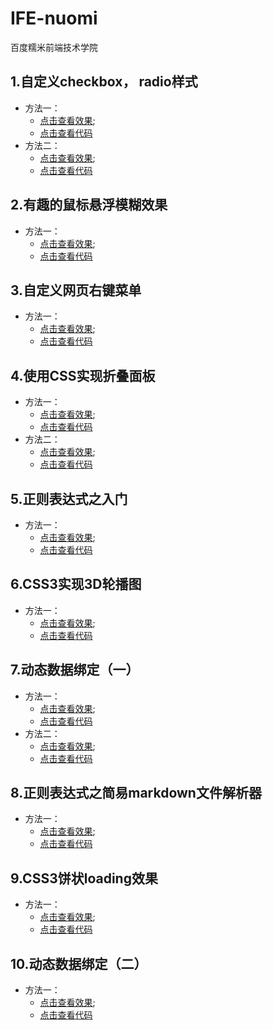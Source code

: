 # IFE-nuomi
百度糯米前端技术学院

## 1.自定义checkbox， radio样式
* 方法一：
	* [点击查看效果](https://fareeha666.github.io/IFE-nuomi/task1.html);
	* [点击查看代码](https://github.com/Fareeha666/IFE-nuomi/blob/master/task1.html)
* 方法二：
	* [点击查看效果](https://fareeha666.github.io/IFE-nuomi/task1-1.html);
	* [点击查看代码](https://github.com/Fareeha666/IFE-nuomi/blob/master/task1-1.html)

## 2.有趣的鼠标悬浮模糊效果
* 方法一：
	* [点击查看效果](https://fareeha666.github.io/IFE-nuomi/task2.html);
	* [点击查看代码](https://github.com/Fareeha666/IFE-nuomi/blob/master/task2.html)

## 3.自定义网页右键菜单
* 方法一：
	* [点击查看效果](https://fareeha666.github.io/IFE-nuomi/task3.html);
	* [点击查看代码](https://github.com/Fareeha666/IFE-nuomi/blob/master/task3.html)

## 4.使用CSS实现折叠面板
* 方法一：
	* [点击查看效果](https://fareeha666.github.io/IFE-nuomi/task4.html);
	* [点击查看代码](https://github.com/Fareeha666/IFE-nuomi/blob/master/task4.html)
* 方法二：
	* [点击查看效果](https://fareeha666.github.io/IFE-nuomi/task4-1.html);
	* [点击查看代码](https://github.com/Fareeha666/IFE-nuomi/blob/master/task4-1.html)

## 5.正则表达式之入门
* 方法一：
	* [点击查看效果](https://fareeha666.github.io/IFE-nuomi/task5.html);
	* [点击查看代码](https://github.com/Fareeha666/IFE-nuomi/blob/master/task5.html)

## 6.CSS3实现3D轮播图
* 方法一：
	* [点击查看效果](https://fareeha666.github.io/IFE-nuomi/task6.html);
	* [点击查看代码](https://github.com/Fareeha666/IFE-nuomi/blob/master/task6.html)

## 7.动态数据绑定（一）
* 方法一：
	* [点击查看效果](https://fareeha666.github.io/IFE-nuomi/task7.html);
	* [点击查看代码](https://github.com/Fareeha666/IFE-nuomi/blob/master/task7.html)
* 方法二：
	* [点击查看效果](https://fareeha666.github.io/IFE-nuomi/task7-1.html);
	* [点击查看代码](https://github.com/Fareeha666/IFE-nuomi/blob/master/task7-1.html)

## 8.正则表达式之简易markdown文件解析器
* 方法一：
	* [点击查看效果](https://fareeha666.github.io/IFE-nuomi/task8/index.html);
	* [点击查看代码](https://github.com/Fareeha666/IFE-nuomi/blob/master/task8/index.html)

## 9.CSS3饼状loading效果
* 方法一：
	* [点击查看效果](https://fareeha666.github.io/IFE-nuomi/task9.html);
	* [点击查看代码](https://github.com/Fareeha666/IFE-nuomi/blob/master/task9.html)

## 10.动态数据绑定（二）
* 方法一：
	* [点击查看效果](https://fareeha666.github.io/IFE-nuomi/task10.html);
	* [点击查看代码](https://github.com/Fareeha666/IFE-nuomi/blob/master/task10.html)